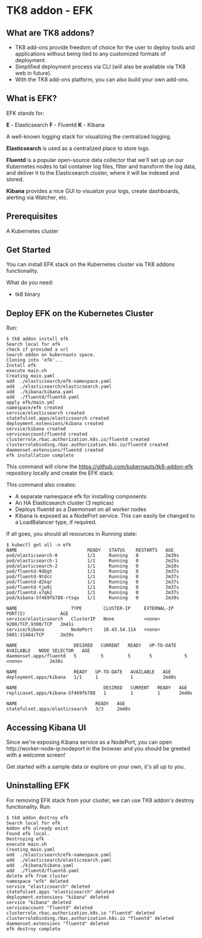 # TK8 addon - EFK

## What are TK8 addons?

- TK8 add-ons provide freedom of choice for the user to deploy tools and applications without being tied to any customized formats of deployment.
- Simplified deployment process via CLI (will also be available via TK8 web in future).
- With the TK8 add-ons platform, you can also build your own add-ons.

## What is EFK?

EFK stands for:

**E** - Elasticsearch
**F** - Fluentd
**K** - Kibana

A well-known logging stack for visualizing the centralized logging.

**Elasticsearch** is used as a centralized place to store logs.

**Fluentd** is a popular open-source data collector that we'll set up on our Kubernetes nodes to tail container log files, filter and transform the log data, and deliver it to the Elasticsearch cluster, where it will be indexed and stored.

**Kibana** provides a nice GUI to visualize your logs, create dashboards, alerting via Watcher, etc.

## Prerequisites

A Kubernetes cluster

## Get Started

You can install EFK stack on the Kubernetes cluster via TK8 addons functionality.

What do you need:
- tk8 binary

## Deploy EFK on the Kubernetes Cluster

Run:
```
$ tk8 addon install efk
Search local for efk
check if provided a url
Search addon on kubernauts space.
Cloning into 'efk'...
Install efk
execute main.sh
Creating main.yaml
add  ./elasticsearch/efk-namespace.yaml
add  ./elasticsearch/elasticsearch.yaml
add  ./kibana/kibana.yaml
add  ./fluentd/fluentd.yaml
apply efk/main.yml
namespace/efk created
service/elasticsearch created
statefulset.apps/elasticsearch created
deployment.extensions/kibana created
service/kibana created
serviceaccount/fluentd created
clusterrole.rbac.authorization.k8s.io/fluentd created
clusterrolebinding.rbac.authorization.k8s.io/fluentd created
daemonset.extensions/fluentd created
efk installation complete
```
This command will clone the https://github.com/kubernauts/tk8-addon-efk repository locally and create the EFK stack.

This command also creates:

- A separate namespace efk for installing components
- An HA Elasticsearch cluster (3 replicas)
- Deploys fluentd as a Daemonset on all worker nodes
- Kibana is exposed as a NodePort service. This can easily be changed to a LoadBalancer type, if required.

If all goes, you should all resources in Running state:
```
$ kubectl get all -n efk
NAME                          READY   STATUS    RESTARTS   AGE
pod/elasticsearch-0           1/1     Running   0          2m39s
pod/elasticsearch-1           1/1     Running   0          2m25s
pod/elasticsearch-2           1/1     Running   0          2m10s
pod/fluentd-9dbgt             1/1     Running   0          2m37s
pod/fluentd-9tdcc             1/1     Running   0          2m37s
pod/fluentd-d2kqr             1/1     Running   0          2m37s
pod/fluentd-tjw9j             1/1     Running   0          2m37s
pod/fluentd-x7qkz             1/1     Running   0          2m37s
pod/kibana-5f469fb788-rtsqx   1/1     Running   0          2m39s
 
NAME                    TYPE        CLUSTER-IP     EXTERNAL-IP   PORT(S)             AGE
service/elasticsearch   ClusterIP   None           <none>        9200/TCP,9300/TCP   2m41s
service/kibana          NodePort    10.43.54.114   <none>        5601:31464/TCP      2m39s
 
NAME                     DESIRED   CURRENT   READY   UP-TO-DATE   AVAILABLE   NODE SELECTOR   AGE
daemonset.apps/fluentd   5         5         5       5            5           <none>          2m38s
 
NAME                     READY   UP-TO-DATE   AVAILABLE   AGE
deployment.apps/kibana   1/1     1            1           2m40s
 
NAME                                DESIRED   CURRENT   READY   AGE
replicaset.apps/kibana-5f469fb788   1         1         1       2m40s
 
NAME                             READY   AGE
statefulset.apps/elasticsearch   3/3     2m40s
```

## Accessing Kibana UI

Since we're exposing Kibana service as a NodePort, you can open http://worker-node-ip:nodeport in the browser and you should be greeted with a welcome screen!

Get started with a sample data or explore on your own, it's all up to you.

## Uninstalling EFK

For removing EFK stack from your cluster, we can use TK8 addon's destroy functionality. Run:
```
$ tk8 addon destroy efk
Search local for efk
Addon efk already exist
Found efk local.
Destroying efk
execute main.sh
Creating main.yaml
add  ./elasticsearch/efk-namespace.yaml
add  ./elasticsearch/elasticsearch.yaml
add  ./kibana/kibana.yaml
add  ./fluentd/fluentd.yaml
delete efk from cluster
namespace "efk" deleted
service "elasticsearch" deleted
statefulset.apps "elasticsearch" deleted
deployment.extensions "kibana" deleted
service "kibana" deleted
serviceaccount "fluentd" deleted
clusterrole.rbac.authorization.k8s.io "fluentd" deleted
clusterrolebinding.rbac.authorization.k8s.io "fluentd" deleted
daemonset.extensions "fluentd" deleted
efk destroy complete
```
